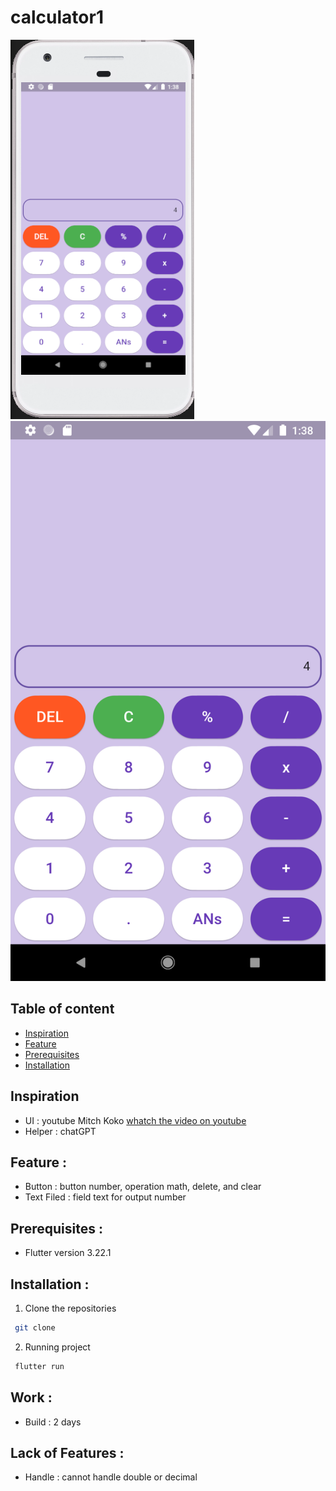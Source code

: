 # calculator1

![Screenshot UI calculator](assets/images//calculator1_android.PNG)
![Screenshot UI calculator](assets/images//Screenshot_1717655888.png)

## Table of content

- [Inspiration](#inspiration)
- [Feature](#feature-)
- [Prerequisites](#prerequisites-)
- [Installation](#installation-)

## Inspiration
- UI : youtube Mitch Koko [whatch the video on youtube](https://www.youtube.com/watch?v=6TMrqyobrUo)
- Helper : chatGPT

## Feature :
 - Button : button number, operation math, delete, and clear
 - Text Filed : field text for output number

## Prerequisites :
 - Flutter version 3.22.1

## Installation :
1. Clone the repositories
```bash
 git clone
```
2. Running project
```dart
 flutter run
```

## Work :
- Build : 2 days

## Lack of Features :
- Handle : cannot handle double or decimal